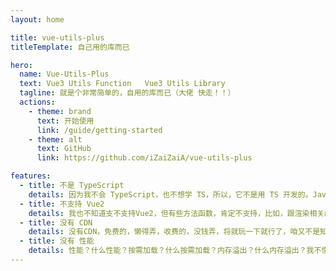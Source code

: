 ```yaml
---
layout: home

title: vue-utils-plus
titleTemplate: 自己用的库而已

hero:
  name: Vue-Utils-Plus
  text: Vue3 Utils Function   Vue3 Utils Library
  tagline: 就是个非常简单的，自用的库而已（大佬 快走！！）
  actions:
    - theme: brand
      text: 开始使用
      link: /guide/getting-started
    - theme: alt
      text: GitHub
      link: https://github.com/iZaiZaiA/vue-utils-plus

features:
  - title: 不是 TypeScript
    details: 因为我不会 TypeScript，也不想学 TS，所以，它不是用 TS 开发的。JavaScript 万岁！！
  - title: 不支持 Vue2
    details: 我也不知道支不支持Vue2，但有些方法函数，肯定不支持，比如，跟渲染相关的，因为采用的是Vue3的写法
  - title: 没有 CDN
    details: 没有CDN，免费的，懒得弄，收费的，没钱弄，将就玩一下就行了，咱又不是知名大库
  - title: 没有 性能
    details: 性能？什么性能？按需加载？什么按需加载？内存溢出？什么内存溢出？我不懂~~
---
```


